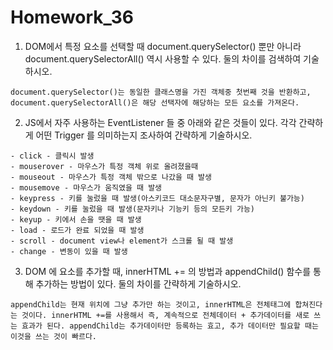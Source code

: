 # Homework_36

1. DOM에서 특정 요소를 선택할 때 document.querySelector() 뿐만 아니라 document.querySelectorAll() 역시 사용할 수 있다. 둘의 차이를 검색하여 기술하시오.

```
document.querySelector()는 동일한 클래스명을 가진 객체중 첫번째 것을 반환하고,
document.querySelectorAll()은 해당 선택자에 해당하는 모든 요소를 가져온다.
```

2. JS에서 자주 사용하는 EventListener 들 중 아래와 같은 것들이 있다. 각각 간략하게 어떤 Trigger 를 의미하는지 조사하여 간략하게 기술하시오.

```
- click - 클릭시 발생
- mouserover - 마우스가 특정 객체 위로 올려졌을때
- mouseout - 마우스가 특정 객체 밖으로 나갔을 때 발생
- mousemove - 마우스가 움직였을 때 발생
- keypress - 키를 눌렀을 때 발생(아스키코드 대소문자구별, 문자가 아닌키 불가능)
- keydown - 키를 눌렀을 때 발생(문자키나 기능키 등의 모든키 가능)
- keyup - 키에서 손을 땟을 때 발생
- load - 로드가 완료 되었을 때 발생
- scroll - document view나 element가 스크롤 될 때 발생
- change - 변동이 있을 때 발생
```

3. DOM 에 요소를 추가할 때, innerHTML += 의 방법과 appendChild() 함수를 통해 추가하는 방법이 있다. 둘의 차이를 간략하게 기술하시오.


```
appendChild는 현재 위치에 그냥 추가만 하는 것이고, innerHTML은 전체태그에 합쳐진다는 것이다. innerHTML +=를 사용해서 즉, 계속적으로 전체데이터 + 추가데이터를 새로 쓰는 효과가 된다. appendChild는 추가데이터만 등록하는 효고, 추가 데이터만 필요할 때는 이것을 쓰는 것이 빠르다.
```